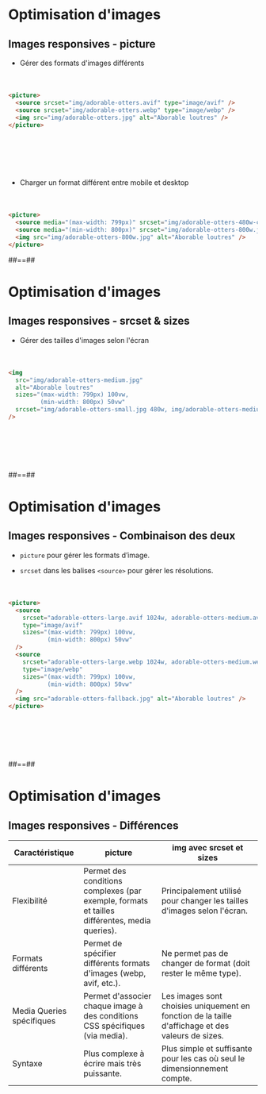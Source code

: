 <!-- .slide: class="two-column with-code" -->

# Optimisation d'images

## Images responsives - picture

- Gérer des formats d'images différents

<!-- .element: class="fragment" data-fragment-index="1"-->
<div style="margin-top: 50px; margin-bottom: 100px">

```html
<picture>
  <source srcset="img/adorable-otters.avif" type="image/avif" />
  <source srcset="img/adorable-otters.webp" type="image/webp" />
  <img src="img/adorable-otters.jpg" alt="Aborable loutres" />
</picture>
```

</div>
<!-- .element: class="fragment" data-fragment-index="2"-->

- Charger un format différent entre mobile et desktop

<!-- .element: class="fragment" data-fragment-index="3"-->

<div style="margin-top: 50px">

```html
<picture>
  <source media="(max-width: 799px)" srcset="img/adorable-otters-480w-cropped.jpg" width="480" height="400" />
  <source media="(min-width: 800px)" srcset="img/adorable-otters-800w.jpg" width="800" height="400" />
  <img src="img/adorable-otters-800w.jpg" alt="Aborable loutres" />
</picture>
```

</div>

<!-- .element: class="fragment" data-fragment-index="4"-->

##==##

<!-- .slide: class="two-column with-code" -->

# Optimisation d'images

## Images responsives - srcset & sizes

- Gérer des tailles d'images selon l'écran

<!-- .element: class="fragment" data-fragment-index="1"-->
<div style="margin-top: 50px; margin-bottom: 100px">

```html
<img
  src="img/adorable-otters-medium.jpg"
  alt="Aborable loutres"
  sizes="(max-width: 799px) 100vw,
         (min-width: 800px) 50vw"
  srcset="img/adorable-otters-small.jpg 480w, img/adorable-otters-medium.jpg 800w, img/adorable-otters-large.jpg 1200w"
/>
```

</div>
<!-- .element: class="fragment" data-fragment-index="2"-->

##==##

<!-- .slide: class="two-column with-code" -->

# Optimisation d'images

## Images responsives - Combinaison des deux

- `picture` pour gérer les formats d’image.

<!-- .element: class="fragment" data-fragment-index="1"-->

- `srcset` dans les balises `<source>` pour gérer les résolutions.

<!-- .element: class="fragment" data-fragment-index="2"-->

<div style="margin-top: 50px; margin-bottom: 100px">

```html
<picture>
  <source
    srcset="adorable-otters-large.avif 1024w, adorable-otters-medium.avif 768w, adorable-otters-small.avif 480w"
    type="image/avif"
    sizes="(max-width: 799px) 100vw, 
           (min-width: 800px) 50vw"
  />
  <source
    srcset="adorable-otters-large.webp 1024w, adorable-otters-medium.webp 768w, adorable-otters-small.webp 480w"
    type="image/webp"
    sizes="(max-width: 799px) 100vw, 
           (min-width: 800px) 50vw"
  />
  <img src="adorable-otters-fallback.jpg" alt="Aborable loutres" />
</picture>
```

</div>
<!-- .element: class="fragment" data-fragment-index="3"-->

##==##

<!-- .slide: class="two-column with-code" -->

# Optimisation d'images

## Images responsives - Différences

| Caractéristique           | picture                                                                                       | img avec srcset et sizes                                                                          |
| ------------------------- | --------------------------------------------------------------------------------------------- | ------------------------------------------------------------------------------------------------- |
| Flexibilité               | Permet des conditions complexes (par exemple, formats et tailles différentes, media queries). | Principalement utilisé pour changer les tailles d'images selon l'écran.                           |
| Formats différents        | Permet de spécifier différents formats d'images (webp, avif, etc.).                           | Ne permet pas de changer de format (doit rester le même type).                                    |
| Media Queries spécifiques | Permet d'associer chaque image à des conditions CSS spécifiques (via media).                  | Les images sont choisies uniquement en fonction de la taille d'affichage et des valeurs de sizes. |
| Syntaxe                   | Plus complexe à écrire mais très puissante.                                                   | Plus simple et suffisante pour les cas où seul le dimensionnement compte.                         |

<!-- .element: class="fragment" data-fragment-index="1"-->
